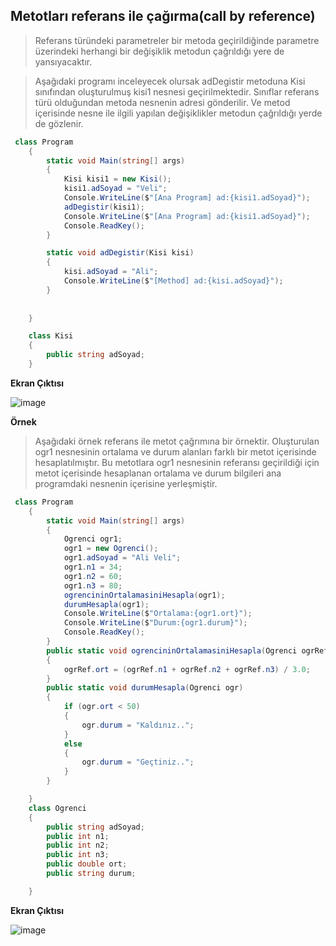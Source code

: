  ## Metotları referans ile çağırma(call by reference) ## 
> Referans türündeki parametreler bir metoda geçirildiğinde parametre üzerindeki herhangi bir değişiklik metodun çağrıldığı yere de yansıyacaktır.

> Aşağıdaki programı inceleyecek olursak adDegistir metoduna Kisi sınıfından oluşturulmuş kisi1 nesnesi geçirilmektedir. Sınıflar referans türü olduğundan metoda nesnenin adresi gönderilir. Ve metod içerisinde nesne ile ilgili yapılan değişiklikler metodun çağrıldığı yerde de gözlenir.
```csharp
 class Program
    {
        static void Main(string[] args)
        {
            Kisi kisi1 = new Kisi();
            kisi1.adSoyad = "Veli";
            Console.WriteLine($"[Ana Program] ad:{kisi1.adSoyad}");
            adDegistir(kisi1);
            Console.WriteLine($"[Ana Program] ad:{kisi1.adSoyad}");
            Console.ReadKey();
        }

        static void adDegistir(Kisi kisi)
        {
            kisi.adSoyad = "Ali";
            Console.WriteLine($"[Method] ad:{kisi.adSoyad}");
        }
      
        
    }

    class Kisi
    {
        public string adSoyad;
    }
```
**Ekran Çıktısı**

![image](https://user-images.githubusercontent.com/28144917/143420085-b84a4f00-ced8-4b29-8660-40f94ba71d4a.png)



**Örnek**
> Aşağıdaki örnek  referans ile metot çağrımına bir örnektir. Oluşturulan ogr1 nesnesinin ortalama ve durum alanları farklı bir metot içerisinde hesaplatılmıştır. Bu metotlara ogr1 nesnesinin referansı geçirildiği için metot içerisinde hesaplanan ortalama ve durum bilgileri ana programdaki nesnenin içerisine yerleşmiştir.

```csharp
 class Program
    {
        static void Main(string[] args)
        {
            Ogrenci ogr1;
            ogr1 = new Ogrenci();
            ogr1.adSoyad = "Ali Veli";
            ogr1.n1 = 34;
            ogr1.n2 = 60;
            ogr1.n3 = 80;
            ogrencininOrtalamasiniHesapla(ogr1);
            durumHesapla(ogr1);
            Console.WriteLine($"Ortalama:{ogr1.ort}");
            Console.WriteLine($"Durum:{ogr1.durum}");
            Console.ReadKey();
        }
        public static void ogrencininOrtalamasiniHesapla(Ogrenci ogrRef)
        {
            ogrRef.ort = (ogrRef.n1 + ogrRef.n2 + ogrRef.n3) / 3.0;
        }
        public static void durumHesapla(Ogrenci ogr)
        {
            if (ogr.ort < 50)
            {
                ogr.durum = "Kaldınız..";
            }
            else
            {
                ogr.durum = "Geçtiniz..";
            }
        }

    }
    class Ogrenci
    {
        public string adSoyad;
        public int n1;
        public int n2;
        public int n3;
        public double ort;
        public string durum;

    }
```

**Ekran Çıktısı**

![image](https://user-images.githubusercontent.com/28144917/143422206-2d6d7661-8e93-49b1-aab9-86c6268c9d52.png)



